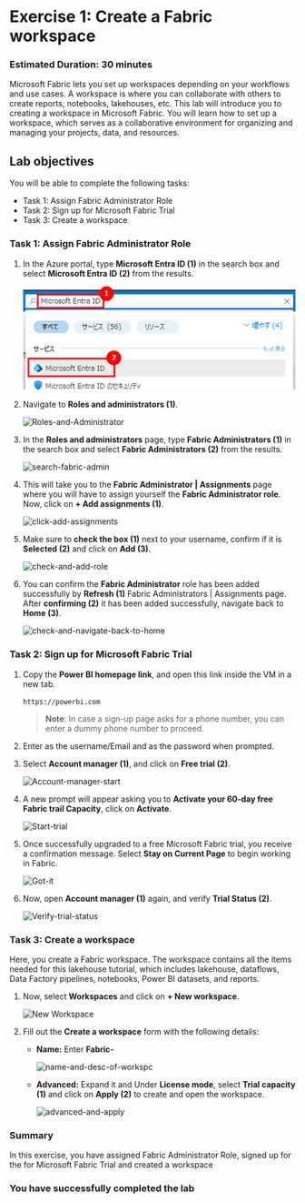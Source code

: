 # Exercise 1: Create a Fabric workspace

### Estimated Duration: 30 minutes

Microsoft Fabric lets you set up workspaces depending on your workflows and use cases. A workspace is where you can collaborate with others to create reports, notebooks, lakehouses, etc. This lab will introduce you to creating a workspace in Microsoft Fabric. You will learn how to set up a workspace, which serves as a collaborative environment for organizing and managing your projects, data, and resources.

## Lab objectives

You will be able to complete the following tasks:

- Task 1: Assign Fabric Administrator Role
- Task 2: Sign up for Microsoft Fabric Trial
- Task 3: Create a workspace
  
### Task 1: Assign Fabric Administrator Role

1. In the Azure portal, type **Microsoft Entra ID (1)** in the search box and select **Microsoft Entra ID (2)** from the results.

   ![Navigate-To-AAD](./Images/ws/entra01.png)

2. Navigate to **Roles and administrators (1)**.

   ![Roles-and-Administrator](./Images/ws/E1-T1-S2.png)

3. In the **Roles and administrators** page, type **Fabric Administrators (1)** in the search box and select **Fabric Administrators (2)** from the results.

   ![search-fabric-admin](./Images/ws/E1-T1-S3.png)

4. This will take you to the **Fabric Administrator | Assignments** page where you will have to assign yourself the **Fabric Administrator role**. Now, click on **+ Add assignments (1)**.

   ![click-add-assignments](./Images/ws/E1-T1-S4.png)

5. Make sure to **check the box (1)** next to your username, confirm if it is **Selected (2)** and click on **Add (3)**.

   ![check-and-add-role](./Images/ws/E1-T1-S5.png)

6. You can confirm the **Fabric Administrator** role has been added successfully by **Refresh (1)** Fabric Administrators | Assignments page. After **confirming (2)** it has been added successfully, navigate back to **Home (3)**.

   ![check-and-navigate-back-to-home](./Images/ws/E1-T1-S6.png)

### Task 2: Sign up for Microsoft Fabric Trial

1. Copy the **Power BI homepage link**, and open this link inside the VM in a new tab.

   ```
   https://powerbi.com
   ```

   >**Note**: In case a sign-up page asks for a phone number, you can enter a dummy phone number to proceed.

2. Enter <inject key="AzureAdUserEmail"></inject> as the username/Email and <inject key="AzureAdUserPassword"></inject> as the password when prompted.

3. Select **Account manager (1)**, and click on **Free trial (2)**.

   ![Account-manager-start](./Images/ws/E1-T2-S3.png)

4. A new prompt will appear asking you to **Activate your 60-day free Fabric trail Capacity**, click on **Activate**.

   ![Start-trial](./Images/ws/E1-T2-S4.png)

5. Once successfully upgraded to a free Microsoft Fabric trial, you receive a confirmation message. Select **Stay on Current Page** to begin working in Fabric.

   ![Got-it](./Images/ws/E1-T2-S5.png)

6. Now, open **Account manager (1)** again, and verify **Trial Status (2)**.

   ![Verify-trial-status](./Images/ws/E1-T2-S6.png)

### Task 3: Create a workspace

Here, you create a Fabric workspace. The workspace contains all the items needed for this lakehouse tutorial, which includes lakehouse, dataflows, Data Factory pipelines, notebooks, Power BI datasets, and reports.

1.  Now, select **Workspaces** and click on **+ New workspace**.

    ![New Workspace](./Images/ws/E1-T3-S1.png)

2. Fill out the **Create a workspace** form with the following details:

   - **Name:** Enter **Fabric-<inject key="DeploymentID" enableCopy="false"/>**

      ![name-and-desc-of-workspc](./Images/ws/E1-T3-S2a.png)

   - **Advanced:** Expand it and Under **License mode**, select **Trial capacity (1)** and click on **Apply (2)** to create and open the workspace.

      ![advanced-and-apply](./Images/ws/E1-T3-S2b.png)

### Summary

In this exercise, you have assigned Fabric Administrator Role, signed up for the for Microsoft Fabric Trial and created a workspace

### You have successfully completed the lab
